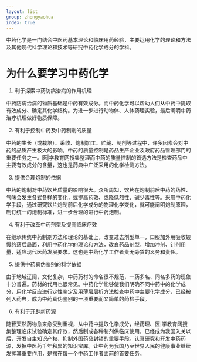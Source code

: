 ```yaml
---
layout: list
group: zhongyaohua
index: true
---
```

中药化学是一门结合中医药基本理论和临床用药经验，主要运用化学的理论和方法及其他现代科学理论和技术等研究中药化学成分的学科。

# 为什么要学习中药化学

1. 利于探索中药防病治病的作用机理

中药防病治病的物质基础是中药有效成分。而中药化学可以帮助人们从中药中提取有效成分、确定其化学结构。为进一步进行动物体、人体药理实验，最后阐明中药治疗机理做好物质保障。

2. 有利于控制中药及中药制剂的质量

中药的生长（或栽培）、采收、炮制加工、贮藏、制剂等过程中，许多因素会对中药的品质产生极大的影响。中药的质量控制是药品生产企业及政府药品管理部门的重要任务之一。医|学教育网搜集整理而中药的质量控制的首选方法是检查药品中主要有效成分的含量，这也是药典中广泛采用的化学检测方法。

3. 提供合理炮制的依据

中药的炮制对中药饮片质量的影响很大。众所周知，饮片在炮制前后中药的药性、气味会发生各式各样的变化，或提高药效、或降低烈性、碱少毒性等。采用中药化学手段，通过研究饮片炮制前后化学成分的物理化学变化，就可能阐明炮制原理，制订统一的炮制标准，进一步合理的进行中药炮制。

4. 有利于改革中药剂型及提高临床疗效

在继承传统中药制剂方法和理论的基础上，改变过去剂型单一，口服加外用吸收较慢的落后局面，利用中药化学的理论和方法，改良药品剂型，增加冲剂、针剂用量，适应现代医药发展要求。这也是中药化学工作者责无旁贷的义务和责任。

5. 提供中药真伪鉴别的科学依据

由于地域辽阔，文化复杂，中药药材的命名很不规范，一药多名、同名多药的现象十分普遍。药材的代用也很常见。中药化学能够使我们明确不同中药中的化学成分，用化学反应进行定性鉴定及用薄层层析方法检查中药中主要化学成分，已经被列入药典，成为中药真伪鉴别的一项重要而又简单的药检手段。

6. 有利于开辟新药源

随苷天然药物愈来愈受到重视，从中药中提取化学成分，经药理、医|学教育网搜集整理临床试验确定其疗效，然后制成各种制剂供临床使用，已经成为我国入关以后，开发自主知识产权、抑制外国药品封锁的重要手段。认真研究和开发中药药源，发掘中医药千年积累的知识宝库。让中药为我国乃至世界人民的健康事业继续发挥其重要作用，是摆在每一个中药工作者面前的首要任务。